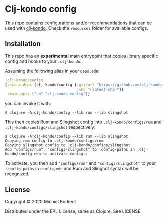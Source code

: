 # Clj-kondo config

This repo contains configurations and/or recommendations that can be used with
[clj-kondo](https://github.com/borkdude/clj-kondo/). Check the `resources` folder for available configs.

## Installation

This repo has an **experimental** main entrypoint that copies library specific config and hooks to your `.clj-kondo`.

Assuming the following alias in your `deps.edn`:

``` clojure
:clj-kondo/config
{:extra-deps {clj-kondo/config {:git/url "https://github.com/clj-kondo/config"
                                :sha "<latest-sha>"}}
 :main-opts ["-m" "clj-kondo.config"]}
``` 

you can invoke it with:

``` shell
$ clojure -A:clj-kondo/config --lib rum --lib slingshot
```

This then copies Rum and Slingshot config into `.clj-kondo/configs/rum` and `.clj-kondo/configs/slingshot` respectively:

``` shell
$ clojure -A:clj-kondo/config --lib rum --lib slingshot
Copying rum config to .clj-kondo/configs/rum
Copying slingshot config to .clj-kondo/configs/slingshot
Add "configs/rum", "configs/slingshot" to :config-paths in .clj-kondo/config.edn to activate configs.
```

To activate, you then add `"configs/rum"` and `"configs/slingshot"`  to your `:config-paths` in `config.edn` and Rum and Slinghot syntax will be recognized.

## License

Copyright © 2020 Michiel Borkent

Distributed under the EPL License, same as Clojure. See LICENSE.
